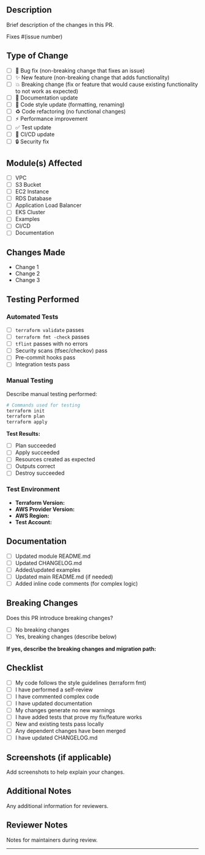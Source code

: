 ## Description

Brief description of the changes in this PR.

Fixes #(issue number)

## Type of Change

- [ ] 🐛 Bug fix (non-breaking change that fixes an issue)
- [ ] ✨ New feature (non-breaking change that adds functionality)
- [ ] 💥 Breaking change (fix or feature that would cause existing functionality to not work as expected)
- [ ] 📝 Documentation update
- [ ] 🎨 Code style update (formatting, renaming)
- [ ] ♻️ Code refactoring (no functional changes)
- [ ] ⚡ Performance improvement
- [ ] ✅ Test update
- [ ] 🔧 CI/CD update
- [ ] 🔒 Security fix

## Module(s) Affected

- [ ] VPC
- [ ] S3 Bucket
- [ ] EC2 Instance
- [ ] RDS Database
- [ ] Application Load Balancer
- [ ] EKS Cluster
- [ ] Examples
- [ ] CI/CD
- [ ] Documentation

## Changes Made

- Change 1
- Change 2
- Change 3

## Testing Performed

### Automated Tests

- [ ] `terraform validate` passes
- [ ] `terraform fmt -check` passes
- [ ] `tflint` passes with no errors
- [ ] Security scans (tfsec/checkov) pass
- [ ] Pre-commit hooks pass
- [ ] Integration tests pass

### Manual Testing

Describe manual testing performed:

```bash
# Commands used for testing
terraform init
terraform plan
terraform apply
```

**Test Results:**
- [ ] Plan succeeded
- [ ] Apply succeeded
- [ ] Resources created as expected
- [ ] Outputs correct
- [ ] Destroy succeeded

### Test Environment

- **Terraform Version:** 
- **AWS Provider Version:** 
- **AWS Region:** 
- **Test Account:** 

## Documentation

- [ ] Updated module README.md
- [ ] Updated CHANGELOG.md
- [ ] Added/updated examples
- [ ] Updated main README.md (if needed)
- [ ] Added inline code comments (for complex logic)

## Breaking Changes

Does this PR introduce breaking changes?

- [ ] No breaking changes
- [ ] Yes, breaking changes (describe below)

**If yes, describe the breaking changes and migration path:**

## Checklist

- [ ] My code follows the style guidelines (terraform fmt)
- [ ] I have performed a self-review
- [ ] I have commented complex code
- [ ] I have updated documentation
- [ ] My changes generate no new warnings
- [ ] I have added tests that prove my fix/feature works
- [ ] New and existing tests pass locally
- [ ] Any dependent changes have been merged
- [ ] I have updated CHANGELOG.md

## Screenshots (if applicable)

Add screenshots to help explain your changes.

## Additional Notes

Any additional information for reviewers.

## Reviewer Notes

Notes for maintainers during review.

---
